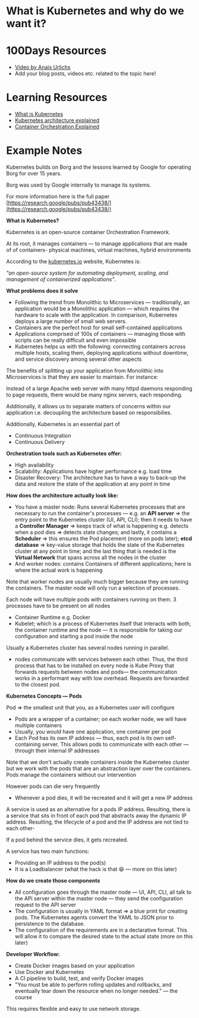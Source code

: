 # What is Kubernetes and why do we want it?

# 100Days Resources
* [Video by Anais Urlichs](https://youtu.be/fCpv7xSEyEI)
* Add your blog posts, videos etc. related to the topic here!

# Learning Resources
- [What is Kubernetes](https://youtu.be/VnvRFRk_51k)
- [Kubernetes architecture explained](https://youtu.be/umXEmn3cMWY)
- [Container Orchestration Explained](https://youtu.be/kBF6Bvth0zw)

# Example Notes

Kubernetes builds on Borg and the lessons learned by Google for operating Borg for over 15 years. 

Borg was used by Google internally to manage its systems.

For more information here is the full paper [https://research.google/pubs/pub43438/](https://research.google/pubs/pub43438/)

**What is Kubernetes?**

Kubernetes is an open-source container Orchestration Framework.

At its root, it manages containers — to manage applications that are made of of containers- physical machines, virtual machines, hybrid environments

According to the [kubernetes.io](https://kubernetes.io/) website, Kubernetes is:

*"an open-source system for automating deployment, scaling, and management of containerized applications"*.

**What problems does it solve**

- Following the trend from Monolithic to Microservices — traditionally, an application would be a Monolithic application — which requires the hardware to scale with the application. In comparison, Kubernetes deploys a large number of small web servers.
- Containers are the perfect host for small self-contained applications
- Applications comprised of 100s of containers — managing those with scripts can be really difficult and even impossible
- Kubernetes helps us with the following: connecting containers across multiple hosts, scaling them, deploying applications without downtime, and service discovery among several other aspects

The benefits of splitting up your application from Monolithic into Microservices is that they are easier to maintain. For instance:

Instead of a large Apache web server with many httpd daemons responding to page requests, there would be many nginx servers, each responding.

Additionally, it allows us to separate matters of concerns within our application i.e. decoupling the architecture based on responsibilies.

Additionally, Kubernetes is an essential part of 

- Continuous Integration
- Continuous Delivery

**Orchestration tools such as Kubernetes offer:**

- High availability
- Scalability: Applications have higher performance e.g. load time
- Disaster Recovery: The architecture has to have a way to back-up the data and restore the state of the application at any point in time

**How does the architecture actually look like:**

- You have a master node: Runs several Kubernetes processes that are necessary to run the container's processes — e.g. an **API server** ⇒ the entry point to the Kubernetes cluster (UI, API, CLI); then it needs to have a **Controller Manager** ⇒ keeps track of what is happening e.g. detects when a pod dies ⇒ detects state changes; and lastly, it contains a **Scheduler** ⇒ this ensures the Pod placement (more on pods later); **etcd database** ⇒ key-value storage that holds the state of the Kubernetes cluster at any point in time; and the last thing that is needed is the **Virtual Network** that spans across all the nodes in the cluster
- And worker nodes: contains Containers of different applications; here is where the actual work is happening

Note that worker nodes are usually much bigger because they are running the containers. The master node will only run a selection of processes. 

Each node will have multiple pods with containers running on them. 3 processes have to be present on all nodes

- Container Runtime e.g. Docker
- Kubelet; which is a process of Kubernetes itself that interacts with both, the container runtime and the node — it is responsible for taking our configuration and starting a pod inside the node

Usually a Kubernetes cluster has several nodes running in parallel.

- nodes communicate with services between each other. Thus, the third process that has to be installed on every node is Kube Proxy that forwards requests between nodes and pods— the communication works in a performant way with low overhead. Requests are forwarded to the closest pod.

**Kubernetes Concepts — Pods**

Pod ⇒ the smallest unit that you, as a Kubernetes user will configure

- Pods are a wrapper of a container; on each worker node, we will have multiple containers
- Usually, you would have one application, one container per pod
- Each Pod has its own IP address — thus, each pod is its own self-containing server. This allows pods to communicate with each other — through their internal IP addresses

Note that we don't actually create containers inside the Kubernetes cluster but we work with the pods that are an abstraction layer over the containers. Pods manage the containers without our intervention

However pods can die very frequently

- Whenever a pod dies, it will be recreated and it will get a new IP address

A service is used as an alternative for a pods IP address. Resulting, there is a service that sits in front of each pod that abstracts away the dynamic IP address. Resulting, the lifecycle of a pod and the IP address are not tied to each other-

If a pod behind the service dies, it gets recreated.

A service has two main functions:

- Providing an IP address to the pod(s)
- It is a Loadbalancer (what the hack is that 😆 — more on this later)

**How do we create those components**

- All configuration goes through the master node — UI, API, CLI, all talk to the APi server within the master node — they send the configuration request to the API server
- The configuration is usually in YAML format ⇒ a blue print for creating pods. The Kubernetes agents convert the YAML to JSON prior to persistence to the database.
- The configuration of the requirements are in a declarative format. This will allow it to compare the desired state to the actual state (more on this later)

**Developer Workflow:**

- Create Docker images based on your application
- Use Docker and Kubernetes
- A CI pipeline to build, test, and verify Docker images
- "You must be able to perform rolling updates and rollbacks, and eventually tear down the resource when no longer needed." — the course

This requires flexible and easy to use network storage.